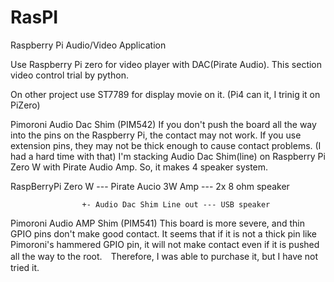 # RasPI
Raspberry Pi Audio/Video Application

Use Raspberry Pi zero for video player with DAC(Pirate Audio).
This section video control trial by python.

On other project use ST7789 for display movie on it.
(Pi4 can it, I trinig it on PiZero)

Pimoroni Audio Dac Shim (PIM542)
If you don't push the board all the way into the pins on the Raspberry Pi, the contact may not work. If you use extension pins, they may not be thick enough to cause contact problems. (I had a hard time with that)
I'm stacking Audio Dac Shim(line) on Raspberry Pi Zero W with Pirate Audio Amp. So, it makes 4 speaker system.

RaspBerryPi Zero W --- Pirate Aucio 3W Amp     --- 2x 8 ohm speaker

                    +- Audio Dac Shim Line out --- USB speaker

Pimoroni Audio AMP Shim (PIM541)
This board is more severe, and thin GPIO pins don't make good contact. It seems that if it is not a thick pin like Pimoroni's hammered GPIO pin, it will not make contact even if it is pushed all the way to the root.　Therefore, I was able to purchase it, but I have not tried it.
